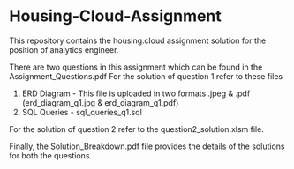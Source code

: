 # Housing-Cloud-Assignment
This repository contains the housing.cloud assignment solution for the position of analytics engineer.

There are two questions in this assignment which can be found in the Assignment_Questions.pdf
For the solution of question 1 refer to these files
1. ERD Diagram - This file is uploaded in two formats .jpeg & .pdf (erd_diagram_q1.jpg & erd_diagram_q1.pdf)
2. SQL Queries - sql_queries_q1.sql

For the solution of question 2 refer to the question2_solution.xlsm file.

Finally, the Solution_Breakdown.pdf file provides the details of the solutions for both the questions.
